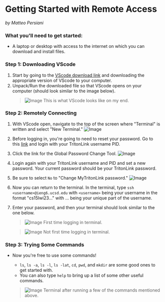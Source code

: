 # Getting Started with Remote Access
*by Matteo Persiani*

### What you'll need to get started:
* A laptop or desktop with access to the internet on which you can download and install files.

### Step 1: Downloading VScode
1. Start by going to the [VScode download link](https://code.visualstudio.com/download) and downloading the appropriate version of VScode to your computer.
2. Unpack/Run the downloaded file so that VScode opens on your computer (should look similar to the image below).
    >![Image](https://mapersiani.github.io/cse15l-lab-reports/Screenshot%202023-01-11%20at%203.15.34%20PM.png)
    This is what VScode looks like on my end.

### Step 2: Remotely Connecting
1. With VScode open, navigate to the top of the screen where "Terminal" is written and select "New Terminal."
![Image](https://mapersiani.github.io/cse15l-lab-reports/Screenshot%202023-01-11%20at%205.42.09%20PM.png)
2. Before logging in, you're going to need to reset your password. Go to this [link](https://sdacs.ucsd.edu/~icc/index.php) and login with your TritonLink username PID.
3. Click the link for the Global Password Change Tool.
![Image](https://mapersiani.github.io/cse15l-lab-reports/Screenshot%202023-01-11%20at%208.21.23%20PM.png)
4. Login again with your TritonLink username and PID and set a new password. Your current password should be your TritonLink password.
5. Be sure to select `No` to "Change MyTritonLink password."
![Image](https://mapersiani.github.io/cse15l-lab-reports/Screenshot%202023-01-11%20at%208.22.28%20PM.png)
6. Now you can return to the terminal. In the terminal, type `ssh <username>@ieng6.ucsd.edu` with `<username>` being your username in the format "cs15lwi23..." with ... being your unique part of the username.
7. Enter your password, and then your terminal should look similar to the one below.
    >![Image](https://mapersiani.github.io/cse15l-lab-reports/Screenshot%202023-01-11%20at%203.21.01%20PM.png)
    First time logging in terminal.

    >![Image](https://mapersiani.github.io/cse15l-lab-reports/Screenshot%202023-01-11%20at%206.00.09%20PM.png)
    Not first time logging in terminal.

### Step 3: Trying Some Commands
* Now you're free to use some commands!
    * `ls`, `ls -a`, `ls -l`, `ls -lat`, `cd`, `pwd`, and `mkdir` are some good ones to get started with.
    * You can also type `help` to bring up a list of some other useful commands.

    >![Image](https://mapersiani.github.io/cse15l-lab-reports/Screenshot%202023-01-11%20at%206.41.28%20PM.png)
    Terminal after running a few of the commands mentioned above.